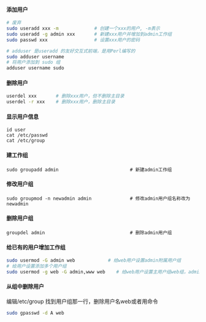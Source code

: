 #### 添加用户

```bash
# 废弃
sudo useradd xxx -m    		    # 创建一个xxx的用户, -m表示
sudo useradd -g admin xxx       # 新建xxx用户并增加到admin工作组
sudo passwd xxx     			# 设置xxx用户的密码
```

```bash
# adduser 是useradd 的友好交互式前端，是用Perl编写的
sudo adduser username
# 将用户添加到 sudo 组
adduser username sudo
```



#### 删除用户

```bash
userdel xxx       # 删除xxx用户，但不删除主目录
userdel -r xxx    # 删除xxx用户，删除主目录 
```

#### 显示用户信息

```
id user
cat /etc/passwd
cat /etc/group
```

#### 建工作组

```
sudo groupadd admin                          # 新建admin工作组
```

#### 修改用户组

```
sudo groupmod -n newadmin admin              # 修改admin用户组名称改为newadmin
```

#### 删除用户组

```
groupdel admin                          	 # 删除admin用户组
```


#### 给已有的用户增加工作组

```bash
sudo usermod -G admin web            # 给web用户设置admin附属用户组
# 给用户设置添加多个用户组
sudo usermod -g web -G admin,www web 	# 给web用户设置主用户组web组，admin,www附属用户组
```


#### 从组中删除用户

编辑/etc/group 找到用户组那一行，删除用户名web或者用命令

```bash
sudo gpasswd -d A web
```